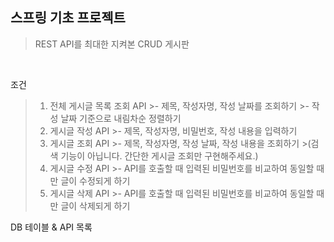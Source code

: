 스프링 기초 프로젝트
----------
>REST API를 최대한 지켜본 CRUD 게시판

<br>


조건
>1. 전체 게시글 목록 조회 API
    >- 제목, 작성자명, 작성 날짜를 조회하기
    >- 작성 날짜 기준으로 내림차순 정렬하기
>2. 게시글 작성 API
    >- 제목, 작성자명, 비밀번호, 작성 내용을 입력하기
>3. 게시글 조회 API
    >- 제목, 작성자명, 작성 날짜, 작성 내용을 조회하기 
    >(검색 기능이 아닙니다. 간단한 게시글 조회만 구현해주세요.)
>4. 게시글 수정 API
    >- API를 호출할 때 입력된 비밀번호를 비교하여 동일할 때만 글이 수정되게 하기
>5. 게시글 삭제 API
    >- API를 호출할 때 입력된 비밀번호를 비교하여 동일할 때만 글이 삭제되게 하기


DB 테이블 & API 목록
